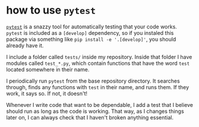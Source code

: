 # how to use `pytest`

[`pytest`](https://docs.pytest.org/en/) is a snazzy tool for automatically testing that your code works. `pytest` is included as a `[develop]` dependency, so if you instaled this package via something like `pip install -e '.[develop]'`, you should already have it.

I include a folder called `tests/` inside my repository. Inside that folder I have modules called `test_*.py`, which contain functions that have the word `test` located somewhere in their name.

I periodically run `pytest` from the base repository directory. It searches through, finds any functions with `test` in their name, and runs them. If they work, it says so. If not, it doesn't!

Whenever I write code that want to be dependable, I add a test that I believe should run as long as the code is working. That way, as I changes things later on, I can always check that I haven't broken anything essential.
